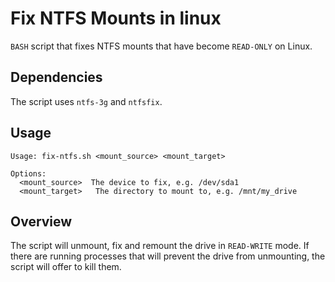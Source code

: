 # Fix NTFS Mounts in linux

`BASH` script that fixes NTFS mounts that have become `READ-ONLY` on Linux.

## Dependencies

The script uses `ntfs-3g` and `ntfsfix`.

## Usage
```
Usage: fix-ntfs.sh <mount_source> <mount_target>

Options:
  <mount_source>  The device to fix, e.g. /dev/sda1
  <mount_target>   The directory to mount to, e.g. /mnt/my_drive
```

## Overview

The script will unmount, fix and remount the drive in `READ-WRITE` mode. If there are running processes that will prevent the drive from unmounting, the script will offer to kill them.

